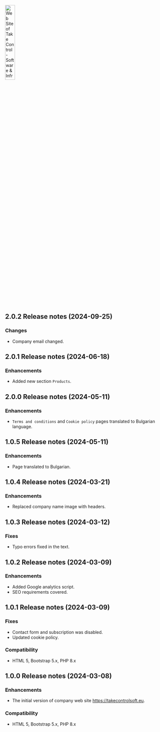 <img src="https://takecontrolsoft.eu/assets/img/takecontrolsoft-logo-green.png" alt="Web Site of Take Control - Software & Infrastructure" width="25%">

## 2.0.2 Release notes (2024-09-25)

### Changes
* Company email changed.

## 2.0.1 Release notes (2024-06-18)

### Enhancements
* Added new section `Products`.

## 2.0.0 Release notes (2024-05-11)

### Enhancements
* `Terms and conditions` and `Cookie policy` pages translated to Bulgarian language.

## 1.0.5 Release notes (2024-05-11)

### Enhancements
* Page translated to Bulgarian.

## 1.0.4 Release notes (2024-03-21)

### Enhancements
* Replaced company name image with headers.

## 1.0.3 Release notes (2024-03-12)

### Fixes
* Typo errors fixed in the text.

## 1.0.2 Release notes (2024-03-09)

### Enhancements
* Added Google analytics script.
* SEO requirements covered.

## 1.0.1 Release notes (2024-03-09)

### Fixes
* Contact form and subscription was disabled.
* Updated cookie policy.


### Compatibility
* HTML 5, Bootstrap 5.x, PHP 8.x

## 1.0.0 Release notes (2024-03-08)

### Enhancements
* The initial version of company web site https://takecontrolsoft.eu.

### Compatibility
* HTML 5, Bootstrap 5.x, PHP 8.x